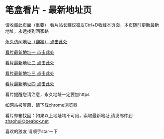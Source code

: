 # 笔盒看片 - 最新地址页

请收藏此页面（重要）
看片站长建议狼友Ctrl+D收藏本页面，本页随时更新最新地址，永远找到回家路

[永久访问地址（翻牆） 点击此处](https://beabox.net/)

[看片最新地址一 点击此处](https://bhf3y9c8d2d2.shop)

[看片最新地址二 点击此处](https://bhu3h9o4v8a4.shop)

[看片最新地址三 点击此处](https://bhn7v8f3q5v0.shop)

[看片最新地址四 点击此处](https://bha2y7l6m4j5.shop)

看片提醒您请注意，永久地址一定要加https

如网站被屏蔽，请下载chrome浏览器

看片邮箱找回：如果以上地址均不可用，索取最新地址,请发邮件到 zhaohui@beabox.net

喜欢的狼友 请顺手star一下